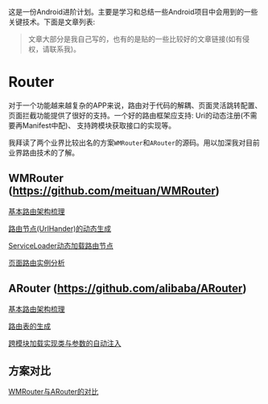 
这是一份Android进阶计划。主要是学习和总结一些Android项目中会用到的一些关键技术。下面是文章列表:

>文章大部分是我自己写的，也有的是贴的一些比较好的文章链接(如有侵权，请联系我)。

# Router

对于一个功能越来越复杂的APP来说，路由对于代码的解耦、页面灵活跳转配置、页面拦截功能提供了很好的支持。一个好的路由框架应支持: Uri的动态注册(不需要再Manifest中配)、 支持跨模块获取接口的实现等。

我拜读了两个业界比较出名的方案`WMRouter`和`ARouter`的源码。用以加深我对目前业界路由技术的了解。

## WMRouter (https://github.com/meituan/WMRouter)

<p><a href="router/WMRouter/基本路由架构梳理.md">基本路由架构梳理</a></p>

<p><a href="router/WMRouter/路由节点的动态生成.md">路由节点(UrlHander)的动态生成</a></p>

<p><a href="router/WMRouter/利用ServiceLoader运行时加载UriHandler.md">ServiceLoader动态加载路由节点</a></p>

<p><a href="router/WMRouter/页面跳转的梳理与拦截器的使用.md">页面路由实例分析</a></p>


## ARouter (https://github.com/alibaba/ARouter)

<p><a href="router/ARouter/基本路由过程.md">基本路由架构梳理</a></p>

<p><a href="router/ARouter/动态生成路由表.md">路由表的生成</a></p>

<p><a href="router/ARouter/跨模块加载实现类与参数的自动注入.md">跨模块加载实现类与参数的自动注入</a></p>

## 方案对比

<p><a href="router/Android路由框架:WMRouter与ARouter的对比.md"> WMRouter与ARouter的对比 </a></p>